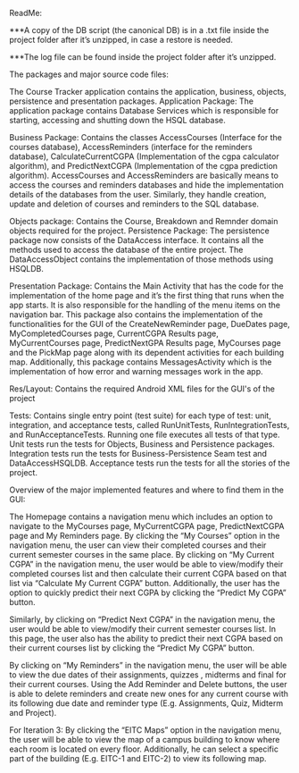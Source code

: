 ReadMe:

***A copy of the DB script (the canonical DB) is in a .txt file inside the project folder after it’s unzipped, in case a restore is needed.

***The log file can be found inside the project folder after it’s unzipped. 

The packages and major source code files:

The Course Tracker application contains the application, business, objects, persistence and presentation packages.
Application Package: The application package contains Database Services which is responsible for starting, accessing and shutting down the HSQL database.

Business Package: Contains the classes AccessCourses (Interface for the courses database), AccessReminders (interface for the reminders database), CalculateCurrentCGPA (Implementation of the cgpa calculator algorithm), and PredictNextCGPA (Implementation of the cgpa prediction algorithm). AccessCourses and AccessReminders are basically means to access the courses and reminders databases and hide the implementation details of the databases from the user. Similarly, they handle creation, update and deletion of courses and reminders to the SQL database.

Objects package: Contains the Course, Breakdown and Remnder domain objects required for the project.
Persistence Package: The persistence package now consists of the DataAccess interface. It contains all the methods used to access the database of the entire project. The DataAccessObject contains the implementation of those methods using HSQLDB.

Presentation Package: Contains the Main Activity that has the code for the implementation of the home page and it’s the first thing that runs when the app starts. It is also responsible for the handling of the menu items on the navigation bar. This package also contains the implementation of the functionalities for the GUI of the CreateNewReminder page, DueDates page, MyCompletedCourses page, CurrentCGPA Results page, MyCurrentCourses page, PredictNextGPA Results page, MyCourses page and the PickMap page along with its dependent activities for each building map. Additionally, this package contains MessagesActivity which is the implementation of how error and warning messages work in the app.

Res/Layout: Contains the required Android XML files for the GUI's of the project

Tests: Contains single entry point (test suite) for each type of test: unit, integration, and acceptance tests, called RunUnitTests, RunIntegrationTests, and RunAcceptanceTests. Running one file executes all tests of that type. Unit tests run the tests for Objects, Business and Persistence packages. Integration tests run the tests for Business-Persistence Seam test and DataAccessHSQLDB. Acceptance tests run the tests for all the stories of the project.


Overview of the major implemented features and where to find them in the GUI:

The Homepage contains a navigation menu which includes an option to navigate to the MyCourses page, MyCurrentCGPA page, PredictNextCGPA page and My Reminders page. 
By clicking the “My Courses” option in the navigation menu, the user can view their completed courses and their current semester courses in the same place.
By clicking on “My Current CGPA” in the navigation menu, the user would be able to view/modify their completed courses list and then calculate their current CGPA based on that list via “Calculate My Current CGPA” button. Additionally, the user has the option to quickly predict their next CGPA by clicking the “Predict My CGPA” button. 

Similarly, by clicking on “Predict Next CGPA” in the navigation menu, the user would be able to view/modify their current semester courses list. In this page, the user also has the ability to predict their next CGPA based on their current courses list by clicking the “Predict My CGPA” button.

By clicking on “My Reminders” in the navigation menu, the user will be able to view the due dates of their assignments, quizzes , midterms and final for their current courses. Using the Add Reminder and Delete buttons, the user is able to delete reminders and create new ones for any current course with its following due date and reminder type (E.g. Assignments, Quiz, Midterm and Project).

For Iteration 3:
By clicking the “EITC Maps” option in the navigation menu, the user will be able to view the map of a campus building to know where each room is located on every floor. Additionally, he can select a specific part of the building (E.g. EITC-1 and EITC-2) to view its following map.
